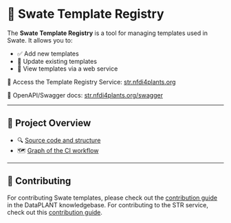 # 🌱 Swate Template Registry

The **Swate Template Registry** is a tool for managing templates used in Swate. It allows you to:

* ✅ Add new templates
* 🔁 Update existing templates
* 👀 View templates via a web service

🔗 Access the Template Registry Service: [str.nfdi4plants.org](https://str.nfdi4plants.org/)

🔗 OpenAPI/Swagger docs: [str.nfdi4plants.org/swagger](https://str.nfdi4plants.org/swagger/index.html)

---

## 🧭 Project Overview

* 🔍 [Source code and structure](src)
* 🗺️ [Graph of the CI workflow](src/STRCI)

---

## 🤝 Contributing

For contributing Swate templates, please check out the [contribution guide](https://nfdi4plants.github.io/nfdi4plants.knowledgebase/swate/swate-template-contribution/) in the DataPLANT knowledgebase.
For contributing to the STR service, check out this [contribution guide](.github/CONTRIBUTING.md).
